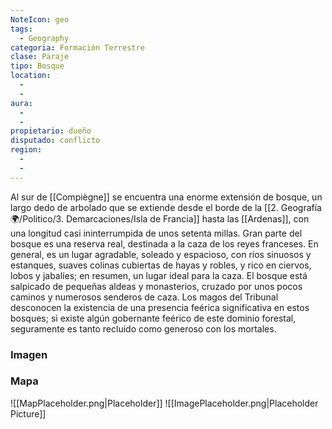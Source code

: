 ```yaml
---
NoteIcon: geo
tags:
  - Geography 
categoria: Formación Terrestre
clase: Paraje  
tipo: Bosque 
location: 
  -  
  - 
aura:
  - 
  - 
propietario: dueño
disputado: conflicto
region: 
  - 
  - 
---
```





Al sur de [[Compiègne]] se encuentra una enorme extensión de bosque, un largo dedo de arbolado que se extiende desde el borde de la [[2. Geografía 🌍/Politico/3. Demarcaciones/Isla de Francia]] hasta las [[Ardenas]], con una longitud casi ininterrumpida de unos setenta millas. Gran parte del bosque es una reserva real, destinada a la caza de los reyes franceses. En general, es un lugar agradable, soleado y espacioso, con ríos sinuosos y estanques, suaves colinas cubiertas de hayas y robles, y rico en ciervos, lobos y jabalíes; en resumen, un lugar ideal para la caza. El bosque está salpicado de pequeñas aldeas y monasterios, cruzado por unos pocos caminos y numerosos senderos de caza. Los magos del Tribunal desconocen la existencia de una presencia feérica significativa en estos bosques; si existe algún gobernante feérico de este dominio forestal, seguramente es tanto recluido como generoso con los mortales.
### Imagen

### Mapa
![[MapPlaceholder.png|Placeholder]]
![[ImagePlaceholder.png|Placeholder Picture]]


